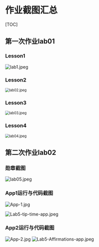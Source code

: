# 作业截图汇总

[TOC]

## 第一次作业lab01

### Lesson1

![lab1.jpeg](./lab01/lab01.jpeg)


### Lesson2

<img src="./lab01/lab02.jpeg" alt="lab02.jpeg" style="zoom: 80%;" />


### Lesson3

<img src="./lab01/lab03.jpeg" alt="lab03.jpeg" style="zoom: 80%;" />

### Lesson4

<img src="./lab01/lab04.jpeg" alt="lab04.jpeg" style="zoom: 80%;" />


## 第二次作业lab02

### 勋章截图

![lab05.jpeg](./lab02/lab05.jpeg)


### App1运行与代码截图

![App-1.jpg](./lab02/App-1.jpg)

![Lab5-tip-time-app.jpeg](./lab02/Lab5-tip-time-app.jpeg)


### App2运行与代码截图

![App-2.jpg](./lab02/App-2.jpg)
![Lab5-Affirmations-app.jpeg](./lab02/Lab5-Affirmations-app.jpeg)
